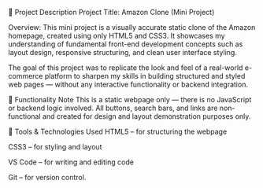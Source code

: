 📘 Project Description
Project Title: Amazon Clone (Mini Project)

Overview:
This mini project is a visually accurate static clone of the Amazon homepage, created using only HTML5 and CSS3. It showcases my understanding of fundamental front-end development concepts such as layout design, responsive structuring, and clean user interface styling.

The goal of this project was to replicate the look and feel of a real-world e-commerce platform to sharpen my skills in building structured and styled web pages — without any interactive functionality or backend integration.

🚫 Functionality Note
This is a static webpage only — there is no JavaScript or backend logic involved. All buttons, search bars, and links are non-functional and created for design and layout demonstration purposes only.

🔧 Tools & Technologies Used
HTML5 – for structuring the webpage

CSS3 – for styling and layout

VS Code – for writing and editing code

Git – for version control.
